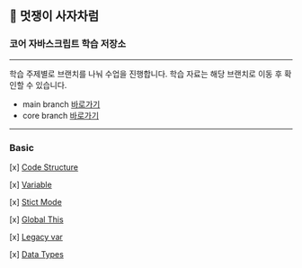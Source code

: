 ## 🦁 멋쟁이 사자차럼

### 코어 자바스크립트 학습 저장소

---

학습 주제별로 브랜치를 나눠 수업을 진행합니다. 
학습 자료는 해당 브랜치로 이동 후 확인할 수 있습니다.

- main branch [바로가기](https://github.com/photoby64/core_js)
- core branch [바로가기](https://github.com/photoby64/core_js/tree/01.core)

---

### Basic

[x] [Code Structure](https://github.com/photoby64/core_js/blob/01.core/client/chapter/core/01.codeStructure.js)

[x] [Variable ](https://github.com/photoby64/core_js/blob/01.core/client/chapter/core/02.variable.js)

[x] [Stict Mode](https://github.com/photoby64/core_js/blob/01.core/client/chapter/core/03.strictMode.js)

[x] [Global This](https://github.com/photoby64/core_js/blob/01.core/client/chapter/core/04.globalThis.js)

[x] [Legacy var](https://github.com/photoby64/core_js/blob/01.core/client/chapter/core/05.legacyvar.js)

[x] [Data Types](https://github.com/photoby64/core_js/blob/01.core/client/chapter/core/06.dataTypes.js)

<!-- [x]  [바로가기] () -->

